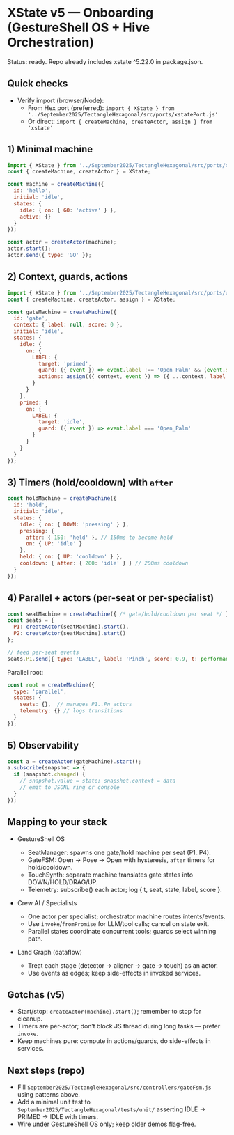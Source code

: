 # XState v5 — Onboarding (GestureShell OS + Hive Orchestration)

Status: ready. Repo already includes xstate ^5.22.0 in package.json.

## Quick checks

- Verify import (browser/Node):
  - From Hex port (preferred): `import { XState } from '../September2025/TectangleHexagonal/src/ports/xstatePort.js'`
  - Or direct: `import { createMachine, createActor, assign } from 'xstate'`

## 1) Minimal machine

```js
import { XState } from '../September2025/TectangleHexagonal/src/ports/xstatePort.js';
const { createMachine, createActor } = XState;

const machine = createMachine({
  id: 'hello',
  initial: 'idle',
  states: {
    idle: { on: { GO: 'active' } },
    active: {}
  }
});

const actor = createActor(machine);
actor.start();
actor.send({ type: 'GO' });
```

## 2) Context, guards, actions

```js
import { XState } from '../September2025/TectangleHexagonal/src/ports/xstatePort.js';
const { createMachine, createActor, assign } = XState;

const gateMachine = createMachine({
  id: 'gate',
  context: { label: null, score: 0 },
  initial: 'idle',
  states: {
    idle: {
      on: {
        LABEL: {
          target: 'primed',
          guard: ({ event }) => event.label !== 'Open_Palm' && (event.score ?? 0) >= 0.45,
          actions: assign(({ context, event }) => ({ ...context, label: event.label, score: event.score }))
        }
      }
    },
    primed: {
      on: {
        LABEL: {
          target: 'idle',
          guard: ({ event }) => event.label === 'Open_Palm'
        }
      }
    }
  }
});
```

## 3) Timers (hold/cooldown) with `after`

```js
const holdMachine = createMachine({
  id: 'hold',
  initial: 'idle',
  states: {
    idle: { on: { DOWN: 'pressing' } },
    pressing: {
      after: { 150: 'held' }, // 150ms to become held
      on: { UP: 'idle' }
    },
    held: { on: { UP: 'cooldown' } },
    cooldown: { after: { 200: 'idle' } } // 200ms cooldown
  }
});
```

## 4) Parallel + actors (per-seat or per-specialist)

```js
const seatMachine = createMachine({ /* gate/hold/cooldown per seat */ });
const seats = {
  P1: createActor(seatMachine).start(),
  P2: createActor(seatMachine).start()
};

// feed per-seat events
seats.P1.send({ type: 'LABEL', label: 'Pinch', score: 0.9, t: performance.now() });
```

Parallel root:

```js
const root = createMachine({
  type: 'parallel',
  states: {
    seats: {},  // manages P1..Pn actors
    telemetry: {} // logs transitions
  }
});
```

## 5) Observability

```js
const a = createActor(gateMachine).start();
a.subscribe(snapshot => {
  if (snapshot.changed) {
    // snapshot.value = state; snapshot.context = data
    // emit to JSONL ring or console
  }
});
```

## Mapping to your stack

- GestureShell OS
  - SeatManager: spawns one gate/hold machine per seat (P1..P4).
  - GateFSM: Open → Pose → Open with hysteresis, `after` timers for hold/cooldown.
  - TouchSynth: separate machine translates gate states into DOWN/HOLD/DRAG/UP.
  - Telemetry: subscribe() each actor; log { t, seat, state, label, score }.

- Crew AI / Specialists
  - One actor per specialist; orchestrator machine routes intents/events.
  - Use `invoke`/`fromPromise` for LLM/tool calls; cancel on state exit.
  - Parallel states coordinate concurrent tools; guards select winning path.

- Land Graph (dataflow)
  - Treat each stage (detector → aligner → gate → touch) as an actor.
  - Use events as edges; keep side-effects in invoked services.

## Gotchas (v5)

- Start/stop: `createActor(machine).start()`; remember to stop for cleanup.
- Timers are per-actor; don’t block JS thread during long tasks — prefer `invoke`.
- Keep machines pure: compute in actions/guards, do side-effects in services.

## Next steps (repo)

- Fill `September2025/TectangleHexagonal/src/controllers/gateFsm.js` using patterns above.
- Add a minimal unit test to `September2025/TectangleHexagonal/tests/unit/` asserting IDLE → PRIMED → IDLE with timers.
- Wire under GestureShell OS only; keep older demos flag-free.

